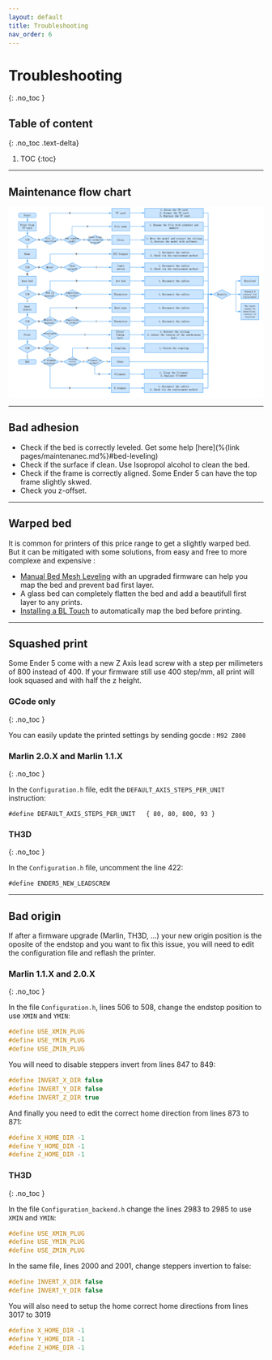 ```yaml
---
layout: default
title: Troubleshooting
nav_order: 6
---
```


# Troubleshooting
{: .no_toc }

## Table of content
{: .no_toc .text-delta}

1. TOC
{:toc}

---

## Maintenance flow chart

![Maintenance flow chart](/files/troubleshooting/maintenance-flow-chart.jpg)

---

## Bad adhesion

- Check if the bed is correctly leveled. Get some help [here](%{link pages/maintenanec.md%}#bed-leveling)
- Check if the surface if clean. Use Isopropol alcohol to clean the bed.
- Check if the frame is correctly aligned. Some Ender 5 can have the top frame slightly skwed.
- Check you z-offset.

---

## Warped bed

It is common for printers of this price range to get a slightly warped bed. But it can be mitigated with some solutions, from easy and free to more complexe and expensive :

- [Manual Bed Mesh Leveling](https://www.youtube.com/watch?v=vcxM7-VK44k) with an upgraded firmware can help you map the bed and prevent bad first layer.
- A glass bed can completely flatten the bed and add a beautifull first layer to any prints.
- [Installing a BL Touch](https://www.youtube.com/watch?v=Cp3D_1vJpvM) to automatically map the bed before printing.


---

## Squashed print

Some Ender 5 come with a new Z Axis lead screw with a step per milimeters of 800 instead of 400. If your firmware still use 400 step/mm, all print will look squased and with half the z height.

### GCode only
{: .no_toc }

You can easily update the printed settings by sending gocde : `M92 Z800`

### Marlin 2.0.X and Marlin 1.1.X
{: .no_toc }

In the `Configuration.h` file, edit the `DEFAULT_AXIS_STEPS_PER_UNIT` instruction:

```
#define DEFAULT_AXIS_STEPS_PER_UNIT   { 80, 80, 800, 93 }
```

### TH3D
{: .no_toc }

In the `Configuration.h` file, uncomment the line 422:

```
#define ENDER5_NEW_LEADSCREW
```

---

## Bad origin

If after a firmware upgrade (Marlin, TH3D, ...) your new origin position is the oposite of the endstop and you want to fix this issue, you will need to edit the configuration file and reflash the printer.

### Marlin 1.1.X and 2.0.X
{: .no_toc }

In the file `Configuration.h`, lines 506 to 508, change the endstop position to use `XMIN` and `YMIN`:

```c
#define USE_XMIN_PLUG
#define USE_YMIN_PLUG
#define USE_ZMIN_PLUG
```

You will need to disable steppers invert from lines 847 to 849:

```c
#define INVERT_X_DIR false
#define INVERT_Y_DIR false
#define INVERT_Z_DIR true
```

And finally you need to edit the correct home direction from lines 873 to 871:

```c
#define X_HOME_DIR -1
#define Y_HOME_DIR -1
#define Z_HOME_DIR -1
```

### TH3D
{: .no_toc }

In the file `Configuration_backend.h` change the lines 2983 to 2985 to use `XMIN` and `YMIN`:

```c
#define USE_XMIN_PLUG
#define USE_YMIN_PLUG
#define USE_ZMIN_PLUG
```

In the same file, lines 2000 and 2001, change steppers invertion to false:

```c
#define INVERT_X_DIR false
#define INVERT_Y_DIR false
```

You will also need to setup the home correct home directions from lines 3017 to 3019

```c
#define X_HOME_DIR -1
#define Y_HOME_DIR -1
#define Z_HOME_DIR -1
```